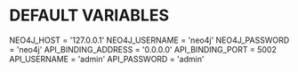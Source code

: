 # DEFAULT VARIABLES

NEO4J_HOST = '127.0.0.1'
NEO4J_USERNAME = 'neo4j'
NEO4J_PASSWORD = 'neo4j'
API_BINDING_ADDRESS = '0.0.0.0'
API_BINDING_PORT = 5002
API_USERNAME = 'admin'
API_PASSWORD = 'admin'
